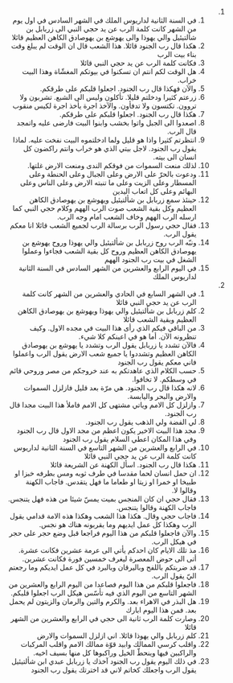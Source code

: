 <ol dir="rtl">
  <li>
    <ol>
      <li>في السنة الثانية لداريوس الملك في الشهر السادس في اول يوم من الشهر كانت كلمة الرب عن يد حجي النبي الى زربابل بن شألتيئيل والي يهوذا والى يهوشع بن يهوصادق الكاهن العظيم قائلا</li>
      <li>هكذا قال رب الجنود قائلا. هذا الشعب قال ان الوقت لم يبلغ وقت بناء بيت الرب</li>
      <li>فكانت كلمة الرب عن يد حجي النبي قائلا</li>
      <li>هل الوقت لكم انتم ان تسكنوا في بيوتكم المغشّاة وهذا البيت خراب.</li>
      <li>والآن فهكذا قال رب الجنود. اجعلوا قلبكم على طرقكم.</li>
      <li>زرعتم كثيرا ودخلتم قليلا. تأكلون وليس الى الشبع. تشربون ولا تروون. تكتسون ولا تدفأون. والآخذ اجرة يأخذ اجرة لكيس منقوب</li>
      <li>هكذا قال رب الجنود. اجعلوا قلبكم على طرقكم.</li>
      <li>اصعدوا الى الجبل واتوا بخشب وابنوا البيت فارضى عليه واتمجد قال الرب.</li>
      <li>انتظرتم كثيرا واذا هو قليل ولما ادخلتموه البيت نفخت عليه. لماذا يقول رب الجنود. لاجل بيتي الذي هو خراب وانتم راكضون كل انسان الى بيته.</li>
      <li>لذلك منعت السموات من فوقكم الندى ومنعت الارض غلتها.</li>
      <li>ودعوت بالحرّ على الارض وعلى الجبال وعلى الحنطة وعلى المسطار وعلى الزيت وعلى ما تنبته الارض وعلى الناس وعلى البهائم وعلى كل اتعاب اليدين</li>
      <li>حينئذ سمع زربابل بن شألتيئيل ويهوشع بن يهوصادق الكاهن العظيم وكل بقية الشعب صوت الرب الههم وكلام حجي النبي كما ارسله الرب الههم وخاف الشعب امام وجه الرب.</li>
      <li>فقال حجي رسول الرب برسالة الرب لجميع الشعب قائلا انا معكم يقول الرب.</li>
      <li>ونبّه الرب روح زربابل بن شألتيئيل والي يهوذا وروح يهوشع بن يهوصادق الكاهن العظيم وروح كل بقية الشعب فجاءوا وعملوا الشغل في بيت رب الجنود الههم</li>
      <li>في اليوم الرابع والعشرين من الشهر السادس في السنة الثانية لداريوس الملك</li>
    </ol>
  </li>
  <li>
    <ol>
      <li>في الشهر السابع في الحادي والعشرين من الشهر كانت كلمة الرب عن يد حجي النبي قائلا</li>
      <li>كلم زربابل بن شألتيئيل والي يهوذا ويهوشع بن يهوصادق الكاهن العظيم وبقية الشعب قائلا</li>
      <li>من الباقي فيكم الذي رأى هذا البيت في مجده الاول. وكيف تنظرونه الآن. أما هو في اعينكم كلا شيء.</li>
      <li>فالآن تشدد يا زربابل يقول الرب وتشدد يا يهوشع بن يهوصادق الكاهن العظيم وتشددوا يا جميع شعب الارض يقول الرب واعملوا فاني معكم يقول رب الجنود</li>
      <li>حسب الكلام الذي عاهدتكم به عند خروجكم من مصر وروحي قائم في وسطكم. لا تخافوا.</li>
      <li>لانه هكذا قال رب الجنود. هي مرّة بعد قليل فازلزل السموات والارض والبحر واليابسة.</li>
      <li>وازلزل كل الامم وياتي مشتهى كل الامم فاملأ هذا البيت مجدا قال رب الجنود.</li>
      <li>لي الفضة ولي الذهب يقول رب الجنود.</li>
      <li>مجد هذا البيت الاخير يكون اعظم من مجد الاول قال رب الجنود وفي هذا المكان اعطي السلام يقول رب الجنود</li>
      <li>في الرابع والعشرين من الشهر التاسع في السنة الثانية لداريوس كانت كلمة الرب عن يد حجي النبي قائلا</li>
      <li>هكذا قال رب الجنود. اسأل الكهنة عن الشريعة قائلا</li>
      <li>ان حمل انسان لحما مقدسا في طرف ثوبه ومس بطرفه خبزا او طبيخا او خمرا او زيتا او طعاما ما فهل يتقدس. فاجاب الكهنة وقالوا لا.</li>
      <li>فقال حجي ان كان المنجس بميت يمسّ شيئا من هذه فهل يتنجس. فاجاب الكهنة وقالوا يتنجس.</li>
      <li>فاجاب حجي وقال. هكذا هذا الشعب وهكذا هذه الامة قدامي يقول الرب وهكذا كل عمل ايديهم وما يقربونه هناك هو نجس.</li>
      <li>والآن فاجعلوا قلبكم من هذا اليوم فراجعا قبل وضع حجر على حجر في هيكل الرب.</li>
      <li>مذ تلك الايام كان احدكم يأتي الى عرمة عشرين فكانت عشرة. أتى الى حوض المعصرة ليغرف خمسين فورة فكانت عشرين.</li>
      <li>قد ضربتكم باللفح وباليرقان وبالبرد في كل عمل ايديكم وما رجعتم اليّ يقول الرب.</li>
      <li>فاجعلوا قلبكم من هذا اليوم فصاعدا من اليوم الرابع والعشرين من الشهر التاسع من اليوم الذي فيه تأسّس هيكل الرب اجعلوا قلبكم.</li>
      <li>هل البذر في الاهراء بعد. والكرم والتين والرمان والزيتون لم يحمل بعد. فمن هذا اليوم ابارك</li>
      <li>وصارت كلمة الرب ثانية الى حجي في الرابع والعشرين من الشهر قائلا</li>
      <li>كلم زربابل والي يهوذا قائلا. اني ازلزل السموات والارض</li>
      <li>واقلب كرسي الممالك وابيد قوّة ممالك الامم واقلب المركبات والراكبين فيها وينحطّ الخيل وراكبوها كل منها بسيف اخيه.</li>
      <li>في ذلك اليوم يقول رب الجنود آخذك يا زربابل عبدي ابن شألتيئيل يقول الرب واجعلك كخاتم لاني قد اخترتك يقول رب الجنود</li>
    </ol>
  </li>
</ol>

